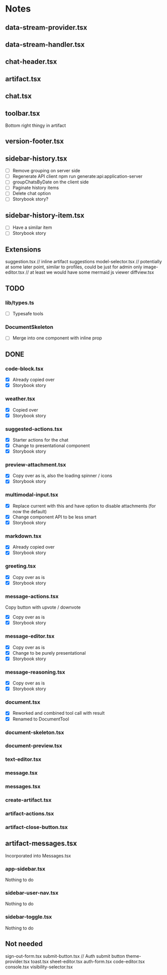 # Notes

## data-stream-provider.tsx

## data-stream-handler.tsx

## chat-header.tsx

## artifact.tsx

## chat.tsx

## toolbar.tsx

Bottom right thingy in artifact

## version-footer.tsx

## sidebar-history.tsx

- [ ] Remove grouping on server side
- [ ] Regenerate API client npm run generate:api:application-server
- [ ] groupChatsByDate on the client side
- [ ] Paginate history items
- [ ] Delete chat option
- [ ] Storybook story?

## sidebar-history-item.tsx

- [ ] Have a similar item
- [ ] Storybook story

## Extensions

suggestion.tsx // inline artifact suggestions
model-selector.tsx // potentially at some later point, similar to profiles, could be just for admin only
image-editor.tsx // at least we would have some mermaid js viewer
diffview.tsx

## TODO

### lib/types.ts

- [ ] Typesafe tools

### DocumentSkeleton

- [ ] Merge into one component with inline prop

## DONE

### code-block.tsx

- [x] Already copied over
- [x] Storybook story

### weather.tsx

- [x] Copied over
- [x] Storybook story

### suggested-actions.tsx

- [x] Starter actions for the chat
- [x] Change to presentational component
- [x] Storybook story

### preview-attachment.tsx

- [x] Copy over as is, also the loading spinner / icons
- [x] Storybook story

### multimodal-input.tsx

- [x] Replace current with this and have option to disable attachments (for now the default)
- [x] Change component API to be less smart
- [x] Storybook story

### markdown.tsx

- [x] Already copied over
- [x] Storybook story

### greeting.tsx

- [x] Copy over as is
- [x] Storybook story

### message-actions.tsx

Copy button with upvote / downvote

- [x] Copy over as is
- [x] Storybook story

### message-editor.tsx

- [x] Copy over as is
- [x] Change to be purely presentational
- [x] Storybook story

### message-reasoning.tsx

- [x] Copy over as is
- [x] Storybook story

### document.tsx

- [x] Reworked and combined tool call with result
- [x] Renamed to DocumentTool

### document-skeleton.tsx

### document-preview.tsx

### text-editor.tsx

### message.tsx

### messages.tsx

### create-artifact.tsx

### artifact-actions.tsx

### artifact-close-button.tsx

## artifact-messages.tsx

Incorporated into Messages.tsx

### app-sidebar.tsx

Nothing to do

### sidebar-user-nav.tsx

Nothing to do

### sidebar-toggle.tsx

Nothing to do

## Not needed

sign-out-form.tsx
submit-button.tsx // Auth submit button
theme-provider.tsx
toast.tsx
sheet-editor.tsx
auth-form.tsx
code-editor.tsx
console.tsx
visibility-selector.tsx
